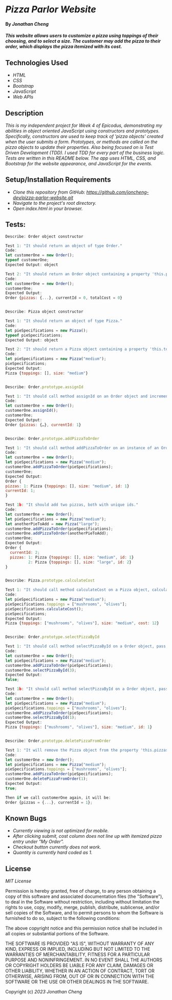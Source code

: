 # _Pizza Parlor Website_

#### By _**Jonathan Cheng**_

#### _This website allows users to customize a pizza using toppings of their choosing, and to select a size. The customer may add the pizza to their order, which displays the pizza itemized with its cost._

## Technologies Used

- _HTML_
- _CSS_
- _Bootstrap_
- _JavaScript_
- _Web APIs_

## Description

_This is my independent project for Week 4 of Epicodus, demonstrating my abilities in object oriented JavaScript using constructors and prototypes. Specifically, constructors are used to keep track of 'pizza objects' created when the user submits a form. Prototypes, or methods are called on the pizza objects to update their properties. Also being focused on is Test Driven Development (TDD). I used TDD for every part of the business logic. Tests are written in this README below. The app uses HTML, CSS, and Bootstrap for the website appearance, and JavaScript for the events._

## Setup/Installation Requirements

- _Clone this repository from GitHub: https://github.com/joncheng-dev/pizza-parlor-website.git_
- _Navigate to the project's root directory._
- _Open index.html in your browser._

## Tests:

```javascript
Describe: Order object constructor

Test 1: "It should return an object of type Order."
Code:
let customerOne = new Order();
typeof customerOne;
Expected Output: object

Test 2: "It should return an Order object containing a property 'this.pizzas', an empty object, a property 'this.currentId' set to value 0, and a property 'this.totalCost' set to value 0."
Code:
let customerOne = new Order();
customerOne;
Expected Output:
Order {pizzas: {...}, currentId = 0, totalCost = 0}


Describe: Pizza object constructor

Test 1: "It should return an object of type Pizza."
Code:
let pieSpecifications = new Pizza();
typeof pieSpecifications;
Expected Output: object

Test 2: "It should return a Pizza object containing a property 'this.toppings', an empty array, and take a parameter of 'size' which is saved into property 'this.size'."
Code:
let pieSpecifications = new Pizza("medium");
pieSpecifications;
Expected Output:
Pizza {toppings: [], size: "medium"}


Describe: Order.prototype.assignId

Test 1: "It should call method assignId on an Order object and increment the currentId property by 1."
Code:
let customerOne = new Order();
customerOne.assignId();
customerOne;
Expected Output:
Order {pizzas: {…}, currentId: 1}


Describe: Order.prototype.addPizzaToOrder

Test 1: "It should call method addPizzaToOrder on an instance of an Order object, take an argument 'pizzaSpecification', assign an id to it, and then add it to the 'this.pizzas' in the Order object."
Code:
let customerOne = new Order();
let pieSpecifications = new Pizza("medium");
customerOne.addPizzaToOrder(pieSpecifications);
customerOne;
Expected Output:
Order {
pizzas: 1: Pizza {toppings: [], size: "medium", id: 1}
currentId: 1;
}

Test 1b: "It should add two pizzas, both with unique ids."
Code:
let customerOne = new Order();
let pieSpecifications = new Pizza("medium");
let anotherPieToAdd = new Pizza("large");
customerOne.addPizzaToOrder(pieSpecifications);
customerOne.addPizzaToOrder(anotherPieToAdd);
customerOne;
Expected Output:
Order {
  currentId: 2;
  pizzas: 1: Pizza {toppings: [], size: "medium", id: 1}
          2: Pizza {toppings: [], size: "large", id: 2}
}


Describe: Pizza.prototype.calculateCost

Test 1: "It should call method calculateCost on a Pizza object, calculate the cost of the pizza, and save into property 'this.cost'."
Code:
let pieSpecifications = new Pizza("medium");
pieSpecifications.toppings = ["mushrooms", "olives"];
pieSpecifications.calculateCost();
pieSpecifications;
Expected Output:
Pizza {toppings: ["mushrooms", "olives"], size: "medium", cost: 12}


Describe: Order.prototype.selectPizzaById

Test 1: "It should call method selectPizzaById on a Order object, pass in parameter of id, and return false, meaning that the Pizza object with that id value cannot be found."
Code:
let customerOne = new Order();
let pieSpecifications = new Pizza("medium");
customerOne.addPizzaToOrder(pieSpecifications);
customerOne.selectPizzaById(3);
Expected Output:
false;

Test 1b: "It should call method selectPizzaById on a Order object, pass in parameter of id, and return the Pizza object."
Code:
let customerOne = new Order();
let pieSpecifications = new Pizza("medium");
pieSpecifications.toppings = ["mushrooms", "olives"];
customerOne.addPizzaToOrder(pieSpecifications);
customerOne.selectPizzaById(1);
Expected Output:
Pizza {toppings: ["mushrooms", "olives"], size: "medium", id: 1}


Describe: Order.prototype.deletePizzaFromOrder

Test 1: "It will remove the Pizza object from the property 'this.pizzas' using the id passed in."
Code:
let customerOne = new Order();
let pieSpecifications = new Pizza("medium");
pieSpecifications.toppings = ["mushrooms", "olives"];
customerOne.addPizzaToOrder(pieSpecifications);
customerOne.deletePizzaFromOrder(1);
Expected Output:
true;

Then if we call customerOne again, it will be:
Order {pizzas = {...}, currentId = 1};
```

## Known Bugs

- _Currently viewing is not optimized for mobile._
- _After clicking submit, cost column does not line up with itemized pizza entry under "My Order"._
- _Checkout button currently does not work._
- _Quantity is currently hard coded as 1._

## License

_MIT License_

Permission is hereby granted, free of charge, to any person obtaining a copy
of this software and associated documentation files (the "Software"), to deal
in the Software without restriction, including without limitation the rights
to use, copy, modify, merge, publish, distribute, sublicense, and/or sell
copies of the Software, and to permit persons to whom the Software is
furnished to do so, subject to the following conditions:

The above copyright notice and this permission notice shall be included in all
copies or substantial portions of the Software.

THE SOFTWARE IS PROVIDED "AS IS", WITHOUT WARRANTY OF ANY KIND, EXPRESS OR
IMPLIED, INCLUDING BUT NOT LIMITED TO THE WARRANTIES OF MERCHANTABILITY,
FITNESS FOR A PARTICULAR PURPOSE AND NONINFRINGEMENT. IN NO EVENT SHALL THE
AUTHORS OR COPYRIGHT HOLDERS BE LIABLE FOR ANY CLAIM, DAMAGES OR OTHER
LIABILITY, WHETHER IN AN ACTION OF CONTRACT, TORT OR OTHERWISE, ARISING FROM,
OUT OF OR IN CONNECTION WITH THE SOFTWARE OR THE USE OR OTHER DEALINGS IN THE
SOFTWARE.

Copyright (c) _2023_ _Jonathan Cheng_

